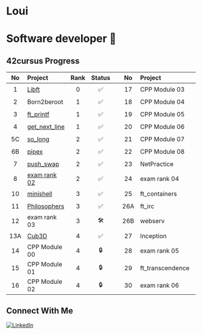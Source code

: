 # Loui
# Software developer 👋


## 42cursus Progress
| No  | Project                             | Rank | Status |   | No  | Project          | Rank | Status |
| :-: | :---------------------------------  |:--:  | :----: | - | :-: | :--------------- | :--: |:----:  |
| 1   | [Libft](https://github.com/loui-gh/libft)         |  0   |   ✅   |   | 17  | CPP Module 03    |  4   |  🔒    |
| 2   | Born2beroot								          |  1   |   ✅   |   | 18  | CPP Module 04    |  4   |  🔒    |
| 3   | [ft_printf](https://github.com/loui-gh/printf)  |  1   |   ✅   |   | 19  | CPP Module 05    |  4   |  🔒    |
| 4   | [get_next_line](https://github.com/loui-gh/get_next_line) 	  |  1   |   ✅   |   | 20  | CPP Module 06    |  4   |  🔒    |
| 5C  | [so_long](https://github.com/loui-gh/so_long)								              |  2	 |   ✅   |   | 21  | CPP Module 07    |  4   |  🔒    | 
| 6B  | [pipex](https://github.com/loui-gh/pipex)      							            |  2	 |   ✅   |   | 22  | CPP Module 08    |  4   |  🔒    |
| 7   | [push_swap](https://github.com/loui-gh/push-swap)	                          |  2	 |	 ✅   |   | 23  | NetPractice      |  4   |  🔒    |
| 8   | [exam rank 02](https://github.com/loui-gh/exam02/blob/main/README.md)							          |  2   |   ✅   |   | 24  | exam rank 04     |  4   |  🔒    |
| 10  | [minishell](https://github.com/loui-gh/42minishell)			 					            |  3	 |   ✅   |   | 25  | ft_containers    |  5   |  🔒    |
| 11  | [Philosophers](https://github.com/loui-gh/Philosophers)                        |  3   |   ✅   |   | 26A | ft_irc           |  5   |  🔒    |
| 12  | exam rank 03                        |  3   |  🛠️   |   | 26B | webserv          |  5   |  🔒    |
| 13A | [Cub3D](https://github.com/loui-gh/cub3D) 	 	                          |  4   |   ✅   |   | 27  | Inception        |  5   |  🔒    |
| 14  | CPP Module 00                       |  4   |   🔒   |   | 28  | exam rank 05     |  5   |  🔒    |
| 15  | CPP Module 01                       |  4   |   🔒   |   | 29  | ft_transcendence |  6   |  🔒    |  
| 16  | CPP Module 02                       |  4   |   🔒   |   | 30  | exam rank 06     |  6   |  🔒    |
          

## Connect With Me
[![LinkedIn](https://img.shields.io/badge/-LinkedIn-0e76a8?style=flat-square&logo=linkedin&logoColor=white)](https://www.linkedin.com/in/louisa-flavel-dev/)


<!--
- 🔭 I’m currently working on ... a website for a client
- 🌱 I’m currently learning ... Python
- 💬 Ask me about ... my travel plans
- 📫 How to reach me: ...loflavel@students.42wolfsburg.de
- ⚡ Fun fact: ...I speak Spanish, German and English
-->
